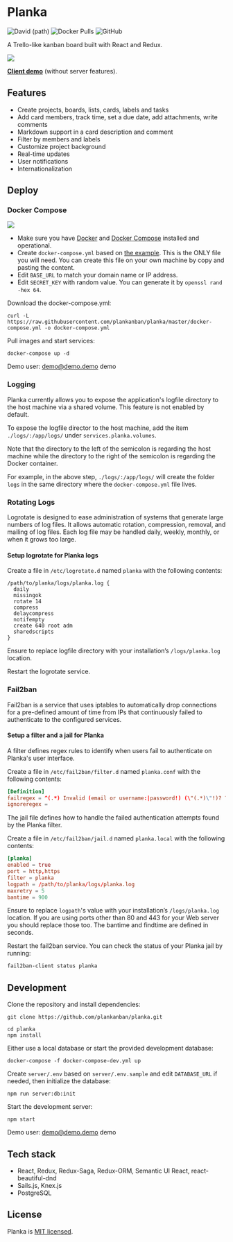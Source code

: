 # Planka

![David (path)](https://img.shields.io/github/package-json/v/plankanban/planka) ![Docker Pulls](https://img.shields.io/docker/pulls/meltyshev/planka) ![GitHub](https://img.shields.io/github/license/plankanban/planka)

A Trello-like kanban board built with React and Redux.

![](https://raw.githubusercontent.com/plankanban/planka/master/demo.gif)

[**Client demo**](https://plankanban.github.io/planka) (without server features).

## Features

- Create projects, boards, lists, cards, labels and tasks
- Add card members, track time, set a due date, add attachments, write comments
- Markdown support in a card description and comment
- Filter by members and labels
- Customize project background
- Real-time updates
- User notifications
- Internationalization

## Deploy

### Docker Compose

[![](https://d207aa93qlcgug.cloudfront.net/1.95.5.qa/img/nav/docker-logo-loggedout.png)](https://hub.docker.com/r/meltyshev/planka)

- Make sure you have [Docker](https://docs.docker.com/install/) and [Docker Compose](https://docs.docker.com/compose/install/) installed and operational.
- Create `docker-compose.yml` based on [the example](https://raw.githubusercontent.com/plankanban/planka/master/docker-compose.yml). This is the ONLY file you will need. You can create this file on your own machine by copy and pasting the content.
- Edit `BASE_URL` to match your domain name or IP address.
- Edit `SECRET_KEY` with random value. You can generate it by `openssl rand -hex 64`.

Download the docker-compose.yml:

```
curl -L https://raw.githubusercontent.com/plankanban/planka/master/docker-compose.yml -o docker-compose.yml
```

Pull images and start services:

```
docker-compose up -d
```

Demo user: demo@demo.demo demo

### Logging

Planka currently allows you to expose the application's logfile directory to the host machine via a shared volume. This feature is not enabled by default.

To expose the logfile director to the host machine, add the item `./logs/:/app/logs/` under `services.planka.volumes`.

Note that the directory to the left of the semicolon is regarding the host machine while the directory to the right of the semicolon is regarding the Docker container.

For example, in the above step, `./logs/:/app/logs/` will create the folder `logs` in the same directory where the `docker-compose.yml` file lives.

### Rotating Logs

Logrotate is designed to ease administration of systems that generate large numbers of log files. It allows automatic rotation, compression, removal, and mailing of log files. Each log file may be handled daily, weekly, monthly, or when it grows too large.

#### Setup logrotate for Planka logs

Create a file in `/etc/logrotate.d` named `planka` with the following contents:

```
/path/to/planka/logs/planka.log {
  daily
  missingok
  rotate 14
  compress
  delaycompress
  notifempty
  create 640 root adm
  sharedscripts
}
```

Ensure to replace logfile directory with your installation’s `/logs/planka.log` location.

Restart the logrotate service.

### Fail2ban

Fail2ban is a service that uses iptables to automatically drop connections for a pre-defined amount of time from IPs that continuously failed to authenticate to the configured services.

#### Setup a filter and a jail for Planka

A filter defines regex rules to identify when users fail to authenticate on Planka's user interface.

Create a file in `/etc/fail2ban/filter.d` named `planka.conf` with the following contents:

```conf
[Definition]
failregex = ^(.*) Invalid (email or username:|password!) (\"(.*)\"!)? ?\(IP: <ADDR>\)$
ignoreregex =
```

The jail file defines how to handle the failed authentication attempts found by the Planka filter.

Create a file in `/etc/fail2ban/jail.d` named `planka.local` with the following contents:

```conf
[planka]
enabled = true
port = http,https
filter = planka
logpath = /path/to/planka/logs/planka.log
maxretry = 5
bantime = 900
```

Ensure to replace `logpath`'s value with your installation’s `/logs/planka.log` location. If you are using ports other than 80 and 443 for your Web server you should replace those too. The bantime and findtime are defined in seconds.

Restart the fail2ban service. You can check the status of your Planka jail by running:

```bash
fail2ban-client status planka
```

## Development

Clone the repository and install dependencies:

```
git clone https://github.com/plankanban/planka.git

cd planka
npm install
```

Either use a local database or start the provided development database:

```
docker-compose -f docker-compose-dev.yml up
```

Create `server/.env` based on `server/.env.sample` and edit `DATABASE_URL` if needed, then initialize the database:

```
npm run server:db:init
```

Start the development server:

```
npm start
```

Demo user: demo@demo.demo demo

## Tech stack

- React, Redux, Redux-Saga, Redux-ORM, Semantic UI React, react-beautiful-dnd
- Sails.js, Knex.js
- PostgreSQL

## License

Planka is [MIT licensed](https://github.com/plankanban/planka/blob/master/LICENSE).
